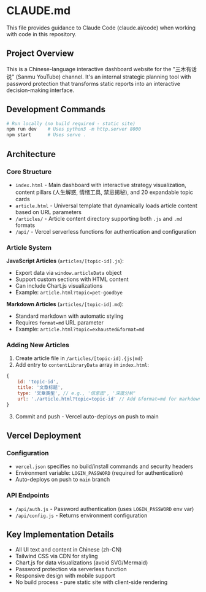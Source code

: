 # CLAUDE.md

This file provides guidance to Claude Code (claude.ai/code) when working with code in this repository.

## Project Overview

This is a Chinese-language interactive dashboard website for the "三木有话说" (Sanmu YouTube) channel. It's an internal strategic planning tool with password protection that transforms static reports into an interactive decision-making interface.

## Development Commands

```bash
# Run locally (no build required - static site)
npm run dev    # Uses python3 -m http.server 8000
npm start      # Uses serve .
```

## Architecture

### Core Structure
- `index.html` - Main dashboard with interactive strategy visualization, content pillars (人生解惑, 情绪工具, 禁忌揭秘), and 20 expandable topic cards
- `article.html` - Universal template that dynamically loads article content based on URL parameters
- `/articles/` - Article content directory supporting both `.js` and `.md` formats
- `/api/` - Vercel serverless functions for authentication and configuration

### Article System

**JavaScript Articles** (`articles/[topic-id].js`):
- Export data via `window.articleData` object
- Support custom sections with HTML content
- Can include Chart.js visualizations
- Example: `article.html?topic=pet-goodbye`

**Markdown Articles** (`articles/[topic-id].md`):
- Standard markdown with automatic styling
- Requires `format=md` URL parameter
- Example: `article.html?topic=exhausted&format=md`

### Adding New Articles

1. Create article file in `/articles/[topic-id].{js|md}`
2. Add entry to `contentLibraryData` array in `index.html`:
```javascript
{
    id: 'topic-id',
    title: '文章标题',
    type: '文章类型', // e.g., '信息图', '深度分析'
    url: './article.html?topic=topic-id' // Add &format=md for markdown
}
```
3. Commit and push - Vercel auto-deploys on push to main

## Vercel Deployment

### Configuration
- `vercel.json` specifies no build/install commands and security headers
- Environment variable: `LOGIN_PASSWORD` (required for authentication)
- Auto-deploys on push to `main` branch

### API Endpoints
- `/api/auth.js` - Password authentication (uses `LOGIN_PASSWORD` env var)
- `/api/config.js` - Returns environment configuration

## Key Implementation Details

- All UI text and content in Chinese (zh-CN)
- Tailwind CSS via CDN for styling
- Chart.js for data visualizations (avoid SVG/Mermaid)
- Password protection via serverless function
- Responsive design with mobile support
- No build process - pure static site with client-side rendering